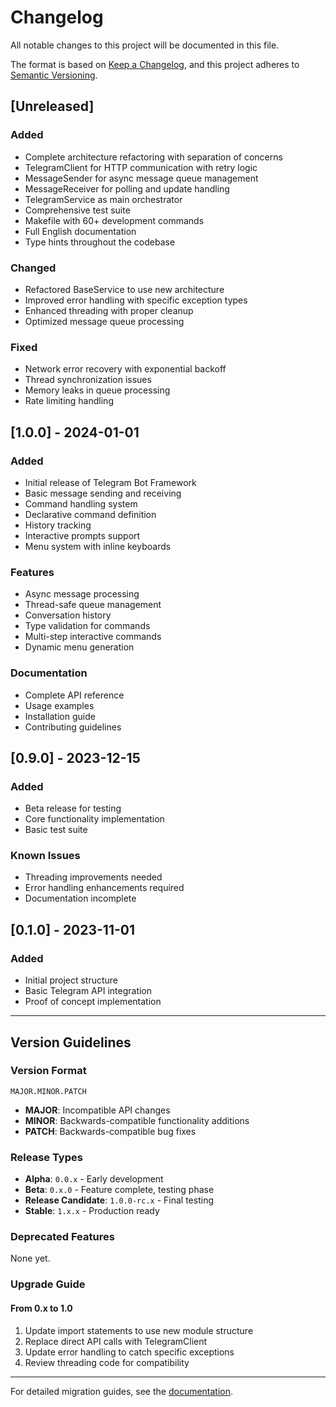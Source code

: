 # Changelog

All notable changes to this project will be documented in this file.

The format is based on [Keep a Changelog](https://keepachangelog.com/en/1.0.0/),
and this project adheres to [Semantic Versioning](https://semver.org/spec/v2.0.0.html).

## [Unreleased]

### Added

- Complete architecture refactoring with separation of concerns
- TelegramClient for HTTP communication with retry logic
- MessageSender for async message queue management
- MessageReceiver for polling and update handling
- TelegramService as main orchestrator
- Comprehensive test suite
- Makefile with 60+ development commands
- Full English documentation
- Type hints throughout the codebase

### Changed

- Refactored BaseService to use new architecture
- Improved error handling with specific exception types
- Enhanced threading with proper cleanup
- Optimized message queue processing

### Fixed

- Network error recovery with exponential backoff
- Thread synchronization issues
- Memory leaks in queue processing
- Rate limiting handling

## [1.0.0] - 2024-01-01

### Added

- Initial release of Telegram Bot Framework
- Basic message sending and receiving
- Command handling system
- Declarative command definition
- History tracking
- Interactive prompts support
- Menu system with inline keyboards

### Features

- Async message processing
- Thread-safe queue management
- Conversation history
- Type validation for commands
- Multi-step interactive commands
- Dynamic menu generation

### Documentation

- Complete API reference
- Usage examples
- Installation guide
- Contributing guidelines

## [0.9.0] - 2023-12-15

### Added

- Beta release for testing
- Core functionality implementation
- Basic test suite

### Known Issues

- Threading improvements needed
- Error handling enhancements required
- Documentation incomplete

## [0.1.0] - 2023-11-01

### Added

- Initial project structure
- Basic Telegram API integration
- Proof of concept implementation

---

## Version Guidelines

### Version Format

`MAJOR.MINOR.PATCH`

- **MAJOR**: Incompatible API changes
- **MINOR**: Backwards-compatible functionality additions
- **PATCH**: Backwards-compatible bug fixes

### Release Types

- **Alpha**: `0.0.x` - Early development
- **Beta**: `0.x.0` - Feature complete, testing phase
- **Release Candidate**: `1.0.0-rc.x` - Final testing
- **Stable**: `1.x.x` - Production ready

### Deprecated Features

None yet.

### Upgrade Guide

#### From 0.x to 1.0

1. Update import statements to use new module structure
2. Replace direct API calls with TelegramClient
3. Update error handling to catch specific exceptions
4. Review threading code for compatibility

---

For detailed migration guides, see the [documentation](README.md).
